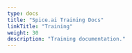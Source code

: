 ```yaml
---
type: docs
title: "Spice.ai Training Docs"
linkTitle: "Training"
weight: 30
description: "Training documentation."
---
```

